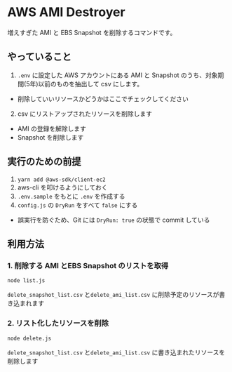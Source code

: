 # AWS AMI Destroyer
増えすぎた AMI と EBS Snapshot を削除するコマンドです。

## やっていること
1. `.env` に設定した AWS アカウントにある AMI と Snapshot のうち、対象期間(5年)以前のものを抽出して csv にします。
  - 削除していいリソースかどうかはここでチェックしてください
2. csv にリストアップされたリソースを削除します
  - AMI の登録を解除します
  - Snapshot を削除します


## 実行のための前提
1. `yarn add @aws-sdk/client-ec2`
2. aws-cli を叩けるようにしておく
3. `.env.sample` をもとに `.env` を作成する
4. `config.js` の `DryRun` をすべて `false` にする
  - 誤実行を防ぐため、Git には `DryRun: true` の状態で commit している


## 利用方法
### 1. 削除する AMI とEBS Snapshot のリストを取得
`node list.js`

`delete_snapshot_list.csv` と`delete_ami_list.csv` に削除予定のリソースが書き込まれます

### 2. リスト化したリソースを削除
`node delete.js`

`delete_snapshot_list.csv` と`delete_ami_list.csv` に書き込まれたリソースを削除します